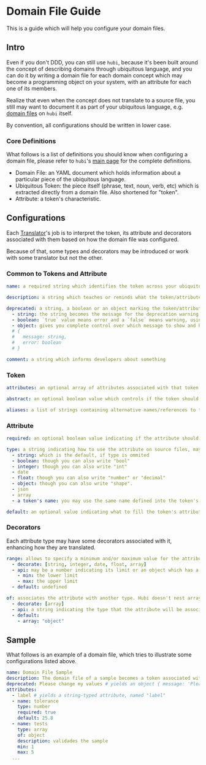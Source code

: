 # Domain File Guide

This is a guide which will help you configure your domain files.

## Intro

Even if you don't DDD, you can still use `hubi`, because it's been built around the concept of describing domains through ubiquitous language, and you can do it by writing a domain file for each domain concept which may become a programming object on your system, with an attribute for each one of its members.

Realize that even when the concept does not translate to a source file, you still may want to document it as part of your ubiquitous language, e.g. [domain files](https://mvcds.github.io/hubi/#domain-file) on `hubi` itself.

By convention, all configurations should be written in lower case.

### Core Definitions

What follows is a list of definitions you should know when configuring a domain file, please refer to `hubi`'s [main page](https://mvcds.github.io/hubi) for the complete definitions.

 - Domain File: an YAML document which holds information about a particular piece of the ubiquitous language.
 - Ubiquitous Token: the piece itself (phrase, text, noun, verb, etc) which is extracted directly from a domain file. Also shortened for "token".
 - Attribute: a token's characteristic.

## Configurations

Each [Translator](https://mvcds.github.io/hubi/#translator)'s job is to interpret the token, its attribute and decorators associated with them based on how the domain file was configured.

Because of that, some types and decorators may be introduced or work with some translator but not the other.

### Common to Tokens and Attribute

```yaml
name: a required string which identifies the token across your ubiquitous language (must be unique) or an attribute relatively to its token

description: a string which teaches or reminds what the token/attribute is about. For tokens, it is required.

deprecated: a string, a boolean or an object marking the token/attribute as deprecated. Totally optional.
  - string: the string becomes the message for the deprecation warning
  - boolean: `true` value means error and a `false` means warning, using a default message
  - object: gives you complete control over which message to show and how to exhibit it (error or warning?)
  # {
  #   message: string,
  #   error: boolean
  # }

comment: a string which informs developers about something
```

### Token

```yaml
attributes: an optional array of attributes associated with that token. If ommited, an empty array is used instead.

abstract: an optional boolean value which controls if the token should be generated.

aliases: a list of strings containing alternative names/references to the token.
```

### Attribute

```yaml
required: an optional boolean value indicating if the attribute should be always present on the token

type: a string indicating how to use the attribute on source files, may be one of the following
  - string: which is the default, if type is ommited
  - boolean: though you can also write "bool"
  - integer: though you can also write "int"
  - date
  - float: though you can also write "number" or "decimal"
  - object: though you can also write "shape".
  - json
  - array
  - a token's name: you may use the same name defined into the token's domain file which may not exist yet, or the normalized name (lowercase kebab) - refered as "token" type, hereafter

default: an optional value indicating what to fill the token's attribute with, when the value is not defined
```

### Decorators

Each attribute type may have some decorators associated with it, enhancing how they are translated.

```yaml
range: allows to specify a minimum and/or maximum value for the attribute.
  - decorate: [string, integer, date, float, array]
  - api: may be a number indicating its limit or an object which has a numberical limit property
    - min: the lower limit
    - max: the upper limit
  - default: undefined

of: associates the attribute with another type. Hubi doesn't nest arrays yet.
  - decorate: [array]
  - api: a string indicating the type that the attribute will be associated with.
  - default:
    - array: "object"
```

## Sample

What follows is an example of a domain file, which tries to illustrate some configurations listed above.

```yaml
name: Domain File Sample
description: The domain file of a sample becomes a token associated with "domain-file-sample"
deprecated: Please change my values # yields an object { message: 'Please change my values', error: false }
attributes:
  - label # yields a string-typed attribute, named "label"
  - name: tolerance
    type: number
    required: true
    default: 25.8
  - name: tests
    type: array
    of: object
    description: validades the sample
    min: 1
    max: 5
  ...
```
